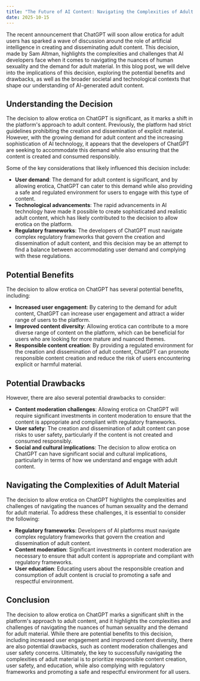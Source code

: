 ```yaml
---
title: "The Future of AI Content: Navigating the Complexities of Adult Material"
date: 2025-10-15
---
```


The recent announcement that ChatGPT will soon allow erotica for adult users has sparked a wave of discussion around the role of artificial intelligence in creating and disseminating adult content. This decision, made by Sam Altman, highlights the complexities and challenges that AI developers face when it comes to navigating the nuances of human sexuality and the demand for adult material. In this blog post, we will delve into the implications of this decision, exploring the potential benefits and drawbacks, as well as the broader societal and technological contexts that shape our understanding of AI-generated adult content.

## Understanding the Decision
The decision to allow erotica on ChatGPT is significant, as it marks a shift in the platform's approach to adult content. Previously, the platform had strict guidelines prohibiting the creation and dissemination of explicit material. However, with the growing demand for adult content and the increasing sophistication of AI technology, it appears that the developers of ChatGPT are seeking to accommodate this demand while also ensuring that the content is created and consumed responsibly.

Some of the key considerations that likely influenced this decision include:
* **User demand**: The demand for adult content is significant, and by allowing erotica, ChatGPT can cater to this demand while also providing a safe and regulated environment for users to engage with this type of content.
* **Technological advancements**: The rapid advancements in AI technology have made it possible to create sophisticated and realistic adult content, which has likely contributed to the decision to allow erotica on the platform.
* **Regulatory frameworks**: The developers of ChatGPT must navigate complex regulatory frameworks that govern the creation and dissemination of adult content, and this decision may be an attempt to find a balance between accommodating user demand and complying with these regulations.

## Potential Benefits
The decision to allow erotica on ChatGPT has several potential benefits, including:
* **Increased user engagement**: By catering to the demand for adult content, ChatGPT can increase user engagement and attract a wider range of users to the platform.
* **Improved content diversity**: Allowing erotica can contribute to a more diverse range of content on the platform, which can be beneficial for users who are looking for more mature and nuanced themes.
* **Responsible content creation**: By providing a regulated environment for the creation and dissemination of adult content, ChatGPT can promote responsible content creation and reduce the risk of users encountering explicit or harmful material.

## Potential Drawbacks
However, there are also several potential drawbacks to consider:
* **Content moderation challenges**: Allowing erotica on ChatGPT will require significant investments in content moderation to ensure that the content is appropriate and compliant with regulatory frameworks.
* **User safety**: The creation and dissemination of adult content can pose risks to user safety, particularly if the content is not created and consumed responsibly.
* **Social and cultural implications**: The decision to allow erotica on ChatGPT can have significant social and cultural implications, particularly in terms of how we understand and engage with adult content.

## Navigating the Complexities of Adult Material
The decision to allow erotica on ChatGPT highlights the complexities and challenges of navigating the nuances of human sexuality and the demand for adult material. To address these challenges, it is essential to consider the following:
* **Regulatory frameworks**: Developers of AI platforms must navigate complex regulatory frameworks that govern the creation and dissemination of adult content.
* **Content moderation**: Significant investments in content moderation are necessary to ensure that adult content is appropriate and compliant with regulatory frameworks.
* **User education**: Educating users about the responsible creation and consumption of adult content is crucial to promoting a safe and respectful environment.

## Conclusion
The decision to allow erotica on ChatGPT marks a significant shift in the platform's approach to adult content, and it highlights the complexities and challenges of navigating the nuances of human sexuality and the demand for adult material. While there are potential benefits to this decision, including increased user engagement and improved content diversity, there are also potential drawbacks, such as content moderation challenges and user safety concerns. Ultimately, the key to successfully navigating the complexities of adult material is to prioritize responsible content creation, user safety, and education, while also complying with regulatory frameworks and promoting a safe and respectful environment for all users.
